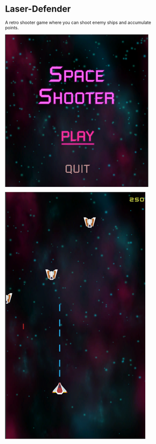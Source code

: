 # Laser-Defender
 A retro shooter game where you can shoot enemy ships and accumulate points.

![Start Menu](https://raw.githubusercontent.com/SymPiracha/Laser-Shooter/master/Laser%20Defender/Screenshot_1.png)

![Game Screen](https://raw.githubusercontent.com/SymPiracha/Laser-Shooter/master/Laser%20Defender/Screenshot_2.png)

